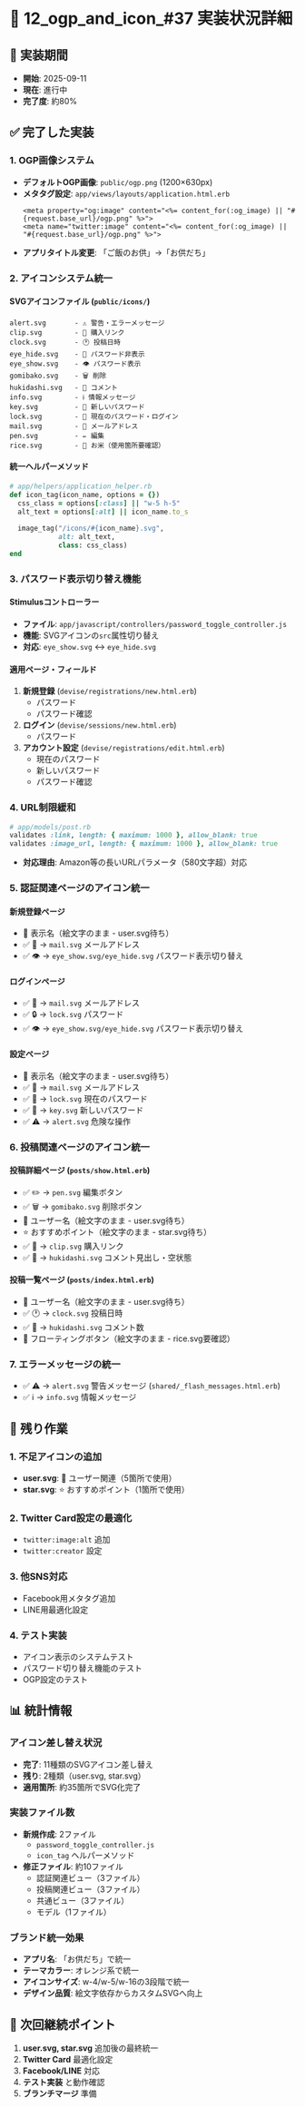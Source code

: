 # 🎨 12_ogp_and_icon_#37 実装状況詳細

## 📅 実装期間
- **開始**: 2025-09-11
- **現在**: 進行中
- **完了度**: 約80%

## ✅ 完了した実装

### 1. OGP画像システム
- **デフォルトOGP画像**: `public/ogp.png` (1200×630px)
- **メタタグ設定**: `app/views/layouts/application.html.erb`
  ```erb
  <meta property="og:image" content="<%= content_for(:og_image) || "#{request.base_url}/ogp.png" %>">
  <meta name="twitter:image" content="<%= content_for(:og_image) || "#{request.base_url}/ogp.png" %>">
  ```
- **アプリタイトル変更**: 「ご飯のお供」→「お供だち」

### 2. アイコンシステム統一
#### **SVGアイコンファイル** (`public/icons/`)
```
alert.svg       - ⚠️ 警告・エラーメッセージ
clip.svg        - 🔗 購入リンク
clock.svg       - 🕐 投稿日時
eye_hide.svg    - 🙈 パスワード非表示
eye_show.svg    - 👁 パスワード表示
gomibako.svg    - 🗑️ 削除
hukidashi.svg   - 💬 コメント
info.svg        - ℹ️ 情報メッセージ
key.svg         - 🔑 新しいパスワード
lock.svg        - 🔐 現在のパスワード・ログイン
mail.svg        - 📧 メールアドレス
pen.svg         - ✏️ 編集
rice.svg        - 🍚 お米（使用箇所要確認）
```

#### **統一ヘルパーメソッド**
```ruby
# app/helpers/application_helper.rb
def icon_tag(icon_name, options = {})
  css_class = options[:class] || "w-5 h-5"
  alt_text = options[:alt] || icon_name.to_s
  
  image_tag("/icons/#{icon_name}.svg", 
            alt: alt_text, 
            class: css_class)
end
```

### 3. パスワード表示切り替え機能
#### **Stimulusコントローラー**
- **ファイル**: `app/javascript/controllers/password_toggle_controller.js`
- **機能**: SVGアイコンの`src`属性切り替え
- **対応**: `eye_show.svg` ↔ `eye_hide.svg`

#### **適用ページ・フィールド**
1. **新規登録** (`devise/registrations/new.html.erb`)
   - パスワード
   - パスワード確認
2. **ログイン** (`devise/sessions/new.html.erb`)
   - パスワード
3. **アカウント設定** (`devise/registrations/edit.html.erb`)
   - 現在のパスワード
   - 新しいパスワード
   - パスワード確認

### 4. URL制限緩和
```ruby
# app/models/post.rb
validates :link, length: { maximum: 1000 }, allow_blank: true
validates :image_url, length: { maximum: 1000 }, allow_blank: true
```
- **対応理由**: Amazon等の長いURLパラメータ（580文字超）対応

### 5. 認証関連ページのアイコン統一
#### **新規登録ページ**
- 👤 表示名（絵文字のまま - user.svg待ち）
- ✅ 📧 → `mail.svg` メールアドレス
- ✅ 👁 → `eye_show.svg/eye_hide.svg` パスワード表示切り替え

#### **ログインページ**
- ✅ 📧 → `mail.svg` メールアドレス
- ✅ 🔒 → `lock.svg` パスワード
- ✅ 👁 → `eye_show.svg/eye_hide.svg` パスワード表示切り替え

#### **設定ページ**
- 👤 表示名（絵文字のまま - user.svg待ち）
- ✅ 📧 → `mail.svg` メールアドレス
- ✅ 🔐 → `lock.svg` 現在のパスワード
- ✅ 🔑 → `key.svg` 新しいパスワード
- ✅ ⚠️ → `alert.svg` 危険な操作

### 6. 投稿関連ページのアイコン統一
#### **投稿詳細ページ** (`posts/show.html.erb`)
- ✅ ✏️ → `pen.svg` 編集ボタン
- ✅ 🗑️ → `gomibako.svg` 削除ボタン
- 👤 ユーザー名（絵文字のまま - user.svg待ち）
- ⭐ おすすめポイント（絵文字のまま - star.svg待ち）
- ✅ 🔗 → `clip.svg` 購入リンク
- ✅ 💬 → `hukidashi.svg` コメント見出し・空状態

#### **投稿一覧ページ** (`posts/index.html.erb`)
- 👤 ユーザー名（絵文字のまま - user.svg待ち）
- ✅ 🕐 → `clock.svg` 投稿日時
- ✅ 💬 → `hukidashi.svg` コメント数
- 🍚 フローティングボタン（絵文字のまま - rice.svg要確認）

### 7. エラーメッセージの統一
- ✅ ⚠️ → `alert.svg` 警告メッセージ (`shared/_flash_messages.html.erb`)
- ✅ ℹ️ → `info.svg` 情報メッセージ

## 🔄 残り作業

### 1. 不足アイコンの追加
- **user.svg**: 👤 ユーザー関連（5箇所で使用）
- **star.svg**: ⭐ おすすめポイント（1箇所で使用）

### 2. Twitter Card設定の最適化
- `twitter:image:alt` 追加
- `twitter:creator` 設定

### 3. 他SNS対応
- Facebook用メタタグ追加
- LINE用最適化設定

### 4. テスト実装
- アイコン表示のシステムテスト
- パスワード切り替え機能のテスト
- OGP設定のテスト

## 📊 統計情報

### **アイコン差し替え状況**
- **完了**: 11種類のSVGアイコン差し替え
- **残り**: 2種類（user.svg, star.svg）
- **適用箇所**: 約35箇所でSVG化完了

### **実装ファイル数**
- **新規作成**: 2ファイル
  - `password_toggle_controller.js`
  - `icon_tag` ヘルパーメソッド
- **修正ファイル**: 約10ファイル
  - 認証関連ビュー（3ファイル）
  - 投稿関連ビュー（3ファイル）
  - 共通ビュー（3ファイル）
  - モデル（1ファイル）

### **ブランド統一効果**
- **アプリ名**: 「お供だち」で統一
- **テーマカラー**: オレンジ系で統一
- **アイコンサイズ**: w-4/w-5/w-16の3段階で統一
- **デザイン品質**: 絵文字依存からカスタムSVGへ向上

## 🚀 次回継続ポイント

1. **user.svg, star.svg** 追加後の最終統一
2. **Twitter Card** 最適化設定
3. **Facebook/LINE** 対応
4. **テスト実装** と動作確認
5. **ブランチマージ** 準備